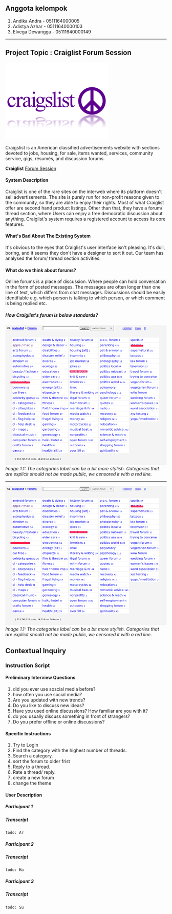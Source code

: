 ## Anggota kelompok

1. Andika Andra - 0511164000005
2. Adistya Azhar - 05111640000103
3. Elvega Dewangga - 05111640000149

---
## Project Topic : Craiglist Forum Session
![](img/logo.png)

Craigslist is an American classified advertisements website with sections devoted to jobs, housing, for sale, items wanted, services, community service, gigs, résumés, and discussion forums.

**Craiglist** [Forum Session](https://forums.craigslist.org/?areaID=157)

#### System Description
Craiglist is one of the rare sites on the interweb where its platform doesn't sell advertisements. The site is purely run for non-profit reasons given to the community, so they are able to enjoy their rights. Most of what Craiglist offer are second hand product listings. Other than that, they have a forum/ thread section, where Users can enjoy a free democratic discussion about anything. Craiglist's system requires a registered account to access its core features.

#### What's Bad About The Existing System
It's obvious to the eyes that Craiglist's user interface isn't pleasing. It's dull, boring, and it seems they don't have a designer to sort it out. Our team has analysed the forum/ thread section activities.

#### What do we think about forums?
Online forums is a place of discussion. Where people can hold conversation in the form of posted messages. The messages are often longer than one line of text, which differs from chat messages. Discussions should be easily identifiable e.g. which person is talking to which person, or which comment is being replied etc.

##### How Craiglist's forum is below standards?


![Forum categories](img/forum1.png)
*Image 1.1: The categories label can be a bit more stylish. Categories that are explicit should not be made public, we censored it with a red line.*

----

![Forum categories](img/forum1.png)
*Image 1.1: The categories label can be a bit more stylish. Categories that are explicit should not be made public, we censored it with a red line.*

## Contextual Inquiry
### Instruction Script
#### Preliminary Interview Questions
1. did you ever use soscial media before?
1. how often you use social media?
1. Are you updated with new trends?
1. Do you like to discuss new ideas?
1. Have you used online discussions? How familiar are you with it?
1. do you usually discuss something in front of strangers?
1. Do you prefer offline or online discussions?

#### Specific Instructions
1. Try to Login
1. Find the category with the highest number of threads.
1. Search a category.
1. sort the forum  to older frist
1. Reply to a thread.
1. Rate a thread/ reply.
1. create a new forum
1. change the theme

#### User Description

##### Participant 1

##### Transcript
```
todo: Ar
```


##### Participant 2

##### Transcript
```
todo: Ha
```

##### Participant 3

##### Transcript
```
todo: Su
```